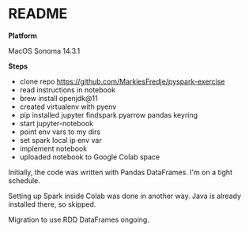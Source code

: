 # **README**

**Platform**

MacOS Sonoma 14.3.1


**Steps**

* clone repo https://github.com/MarkiesFredje/pyspark-exercise
* read instructions in notebook
* brew install openjdk@11
* created virtualenv with pyenv
* pip installed jupyter findspark pyarrow pandas keyring
* start jupyter-notebook
* point env vars to my dirs
* set spark local ip env var
* implement notebook
* uploaded notebook to Google Colab space


Initially, the code was written with Pandas DataFrames.
I'm on a tight schedule.

Setting up Spark inside Colab was done in another way.
Java is already installed there, so skipped.

Migration to use RDD DataFrames ongoing.
